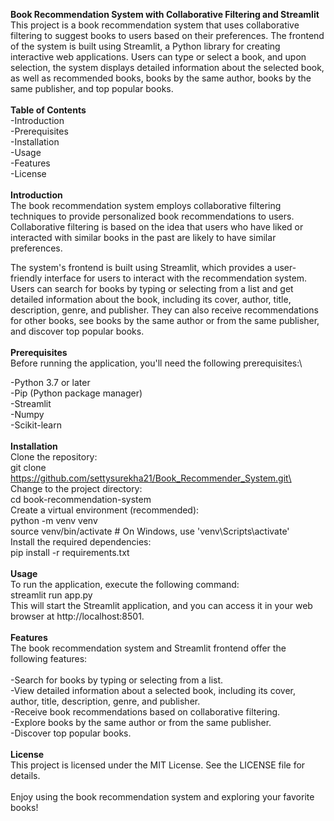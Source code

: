 **Book Recommendation System with Collaborative Filtering and Streamlit**\
This project is a book recommendation system that uses collaborative filtering to suggest books to users based on their preferences. The frontend of the system is built using Streamlit, a Python library for creating interactive web applications. Users can type or select a book, and upon selection, the system displays detailed information about the selected book, as well as recommended books, books by the same author, books by the same publisher, and top popular books.\
\
**Table of Contents**\
-Introduction\
-Prerequisites\
-Installation\
-Usage\
-Features\
-License\
\
**Introduction**\
The book recommendation system employs collaborative filtering techniques to provide personalized book recommendations to users. Collaborative filtering is based on the idea that users who have liked or interacted with similar books in the past are likely to have similar preferences.

The system's frontend is built using Streamlit, which provides a user-friendly interface for users to interact with the recommendation system. Users can search for books by typing or selecting from a list and get detailed information about the book, including its cover, author, title, description, genre, and publisher. They can also receive recommendations for other books, see books by the same author or from the same publisher, and discover top popular books.\
\
**Prerequisites**\
Before running the application, you'll need the following prerequisites:\

-Python 3.7 or later\
-Pip (Python package manager)\
-Streamlit\
-Numpy\
-Scikit-learn\
\
**Installation**\
Clone the repository:\
git clone https://github.com/settysurekha21/Book_Recommender_System.git\
Change to the project directory:\
cd book-recommendation-system\
Create a virtual environment (recommended):\
python -m venv venv\
source venv/bin/activate  # On Windows, use 'venv\Scripts\activate'\
Install the required dependencies:\
pip install -r requirements.txt\
\
**Usage**\
To run the application, execute the following command:\
streamlit run app.py\
This will start the Streamlit application, and you can access it in your web browser at http://localhost:8501.\
\
**Features**\
The book recommendation system and Streamlit frontend offer the following features:\
\
-Search for books by typing or selecting from a list.\
-View detailed information about a selected book, including its cover, author, title, description, genre, and publisher.\
-Receive book recommendations based on collaborative filtering.\
-Explore books by the same author or from the same publisher.\
-Discover top popular books.\
\
**License**\
This project is licensed under the MIT License. See the LICENSE file for details.\
\
Enjoy using the book recommendation system and exploring your favorite books!






